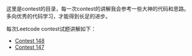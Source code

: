这里是contest的目录，每一次contest的讲解我会参考一些大神的代码和思路。多向优秀的代码学习，才能得到长足的进步。

每次Leetcode contest试题讲解如下：

* [Contest 148](https://github.com/xiaochenwang94/LeetCodeAndOtherOJ/blob/master/contest/contest_148.md)
* [Contest 147](https://github.com/xiaochenwang94/LeetCodeAndOtherOJ/blob/master/contest/contest_147.md)